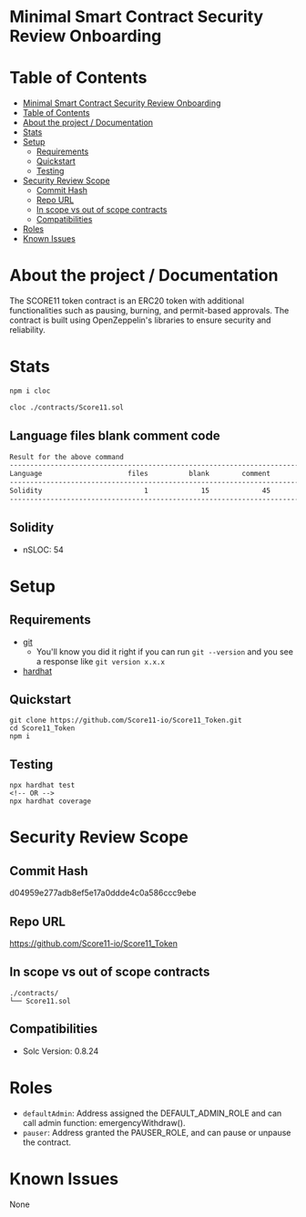# Minimal Smart Contract Security Review Onboarding

# Table of Contents

- [Minimal Smart Contract Security Review Onboarding](#minimal-smart-contract-security-review-onboarding)
- [Table of Contents](#table-of-contents)
- [About the project / Documentation](#about-the-project--documentation)
- [Stats](#stats)
- [Setup](#setup)
  - [Requirements](#requirements)
  - [Quickstart](#quickstart)
  - [Testing](#testing)
- [Security Review Scope](#security-review-scope)
  - [Commit Hash](#commit-hash)
  - [Repo URL](#repo-url)
  - [In scope vs out of scope contracts](#in-scope-vs-out-of-scope-contracts)
  - [Compatibilities](#compatibilities)
- [Roles](#roles)
- [Known Issues](#known-issues)

# About the project / Documentation

The SCORE11 token contract is an ERC20 token with additional functionalities such as pausing, burning, and permit-based approvals. The contract is built using OpenZeppelin's libraries to ensure security and reliability.

# Stats

```sh
npm i cloc
```

```sh
cloc ./contracts/Score11.sol
```

## Language files blank comment code

```sh
Result for the above command
-------------------------------------------------------------------------------
Language                     files          blank        comment           code
-------------------------------------------------------------------------------
Solidity                         1             15             45             54
-------------------------------------------------------------------------------
```

## Solidity

- nSLOC: 54

# Setup

## Requirements

- [git](https://git-scm.com/book/en/v2/Getting-Started-Installing-Git)
  - You'll know you did it right if you can run `git --version` and you see a response like `git version x.x.x`
- [hardhat](https://hardhat.org/)

## Quickstart

```
git clone https://github.com/Score11-io/Score11_Token.git
cd Score11_Token
npm i
```

## Testing

```
npx hardhat test
<!-- OR -->
npx hardhat coverage
```

# Security Review Scope

## Commit Hash

d04959e277adb8ef5e17a0ddde4c0a586ccc9ebe

## Repo URL

https://github.com/Score11-io/Score11_Token

## In scope vs out of scope contracts

```
./contracts/
└── Score11.sol
```

## Compatibilities

- Solc Version: 0.8.24

# Roles

- `defaultAdmin`: Address assigned the DEFAULT_ADMIN_ROLE and can call admin function: emergencyWithdraw().
- `pauser`: Address granted the PAUSER_ROLE, and can pause or unpause the contract.

# Known Issues

None
